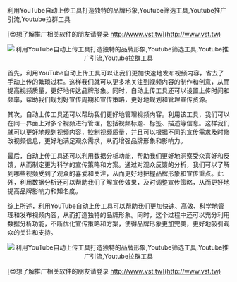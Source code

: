 利用YouTube自动上传工具打造独特的品牌形象,Youtube筛选工具,Youtube推广引流,Youtube拉群工具

[😍想了解推广相关软件的朋友请登录 http://www.vst.tw](http://www.vst.tw)

 <center><img src="https://vst.tw/MP4/tuiguang/png/3.png" alt="利用YouTube自动上传工具打造独特的品牌形象,Youtube筛选工具,Youtube推广引流,Youtube拉群工具"></center>

首先，利用YouTube自动上传工具可以让我们更加快速地发布视频内容，省去了手动上传的繁琐过程。这样我们就可以更多地关注到视频内容的制作和创意，从而提高视频质量，更好地传达品牌形象。同时，自动上传工具还可以设置上传时间和频率，帮助我们规划好宣传周期和宣传策略，更好地规划和管理宣传资源。

其次，自动上传工具还可以帮助我们更好地管理视频内容。利用该工具，我们可以在同一界面上对多个视频进行管理，包括视频标题、标签、描述等信息。这样我们就可以更好地规划视频内容，控制视频质量，并且可以根据不同的宣传需求及时修改视频信息，更好地满足观众需求，从而增强品牌形象和影响力。

最后，自动上传工具还可以利用数据分析功能，帮助我们更好地洞察受众喜好和反馈，从而制定更为科学的宣传策略和方案。通过对观众反馈的分析，我们可以了解到哪些视频受到了观众的喜爱和关注，从而更好地把握品牌形象和宣传重点。此外，利用数据分析还可以帮助我们了解宣传效果，及时调整宣传策略，从而更好地提高品牌影响力和知名度。

综上所述，利用YouTube自动上传工具可以帮助我们更加快速、高效、科学地管理和发布视频内容，从而打造独特的品牌形象。同时，这个过程中还可以充分利用数据分析功能，不断优化宣传策略和方案，使得品牌形象更加完美，更好地吸引观众的关注和支持。

 <center><img src="https://vst.tw/MP4/tuiguang/png/6.png" alt="利用YouTube自动上传工具打造独特的品牌形象,Youtube筛选工具,Youtube推广引流,Youtube拉群工具"></center>

[😍想了解推广相关软件的朋友请登录 http://www.vst.tw](http://www.vst.tw)




